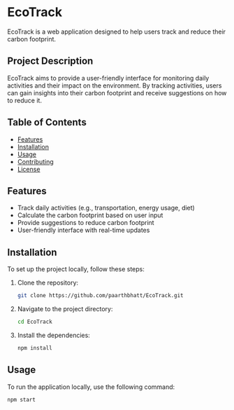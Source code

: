 # EcoTrack

EcoTrack is a web application designed to help users track and reduce their carbon footprint. 

## Project Description

EcoTrack aims to provide a user-friendly interface for monitoring daily activities and their impact on the environment. By tracking activities, users can gain insights into their carbon footprint and receive suggestions on how to reduce it.

## Table of Contents

- [Features](#features)
- [Installation](#installation)
- [Usage](#usage)
- [Contributing](#contributing)
- [License](#license)

## Features

- Track daily activities (e.g., transportation, energy usage, diet)
- Calculate the carbon footprint based on user input
- Provide suggestions to reduce carbon footprint
- User-friendly interface with real-time updates

## Installation

To set up the project locally, follow these steps:

1. Clone the repository:
    ```bash
    git clone https://github.com/paarthbhatt/EcoTrack.git
    ```
2. Navigate to the project directory:
    ```bash
    cd EcoTrack
    ```
3. Install the dependencies:
    ```bash
    npm install
    ```

## Usage

To run the application locally, use the following command:
```bash
npm start
